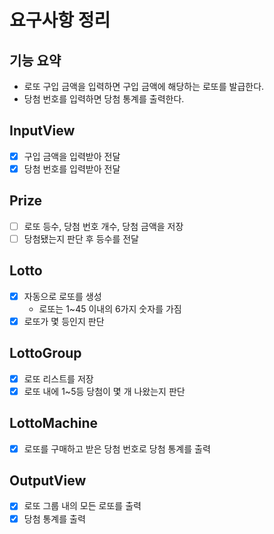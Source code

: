 # 요구사항 정리
## 기능 요약
* 로또 구입 금액을 입력하면 구입 금액에 해당하는 로또를 발급한다.
* 당첨 번호를 입력하면 당첨 통계를 출력한다.

## InputView
- [X] 구입 금액을 입력받아 전달
- [X] 당첨 번호를 입력받아 전달

## Prize
- [ ] 로또 등수, 당첨 번호 개수, 당첨 금액을 저장
- [ ] 당첨됐는지 판단 후 등수를 전달

## Lotto
- [X] 자동으로 로또를 생성
  - 로또는 1~45 이내의 6가지 숫자를 가짐
- [X] 로또가 몇 등인지 판단

## LottoGroup
- [x] 로또 리스트를 저장
- [x] 로또 내에 1~5등 당첨이 몇 개 나왔는지 판단

## LottoMachine
- [X] 로또를 구매하고 받은 당첨 번호로 당첨 통계를 출력

## OutputView
- [x] 로또 그룹 내의 모든 로또를 출력
- [x] 당첨 통계를 출력
